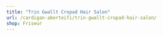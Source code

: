 ```yaml
---
title: "Trin Gwallt Cropad Hair Salon"
url: /cardigan-aberteifi/trin-gwallt-cropad-hair-salon/
shop: Friseur
---
```

